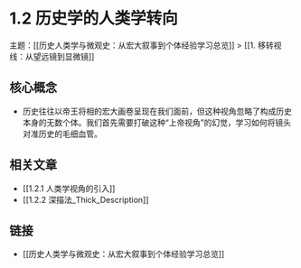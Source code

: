 # 1.2 历史学的人类学转向

主题：[[历史人类学与微观史：从宏大叙事到个体经验学习总览]] > [[1. 移转视线：从望远镜到显微镜]]

## 核心概念

- 历史往往以帝王将相的宏大画卷呈现在我们面前，但这种视角忽略了构成历史本身的无数个体。我们首先需要打破这种“上帝视角”的幻觉，学习如何将镜头对准历史的毛细血管。

## 相关文章

- [[1.2.1 人类学视角的引入]]
- [[1.2.2 深描法_Thick_Description]]

## 链接

- [[历史人类学与微观史：从宏大叙事到个体经验学习总览]]
